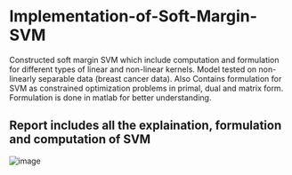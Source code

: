 # Implementation-of-Soft-Margin-SVM

Constructed soft margin SVM which include computation and formulation for
different types of linear and non-linear kernels. Model tested on non-linearly separable data (breast cancer data). Also Contains formulation for
SVM as constrained optimization problems in primal, dual and matrix
form. Formulation is done in matlab for better understanding.

## Report includes all the explaination, formulation and computation of SVM

![image](https://user-images.githubusercontent.com/122338535/220573451-f8cbc123-aa5b-4824-a4e3-5227f1f8ac63.png)
